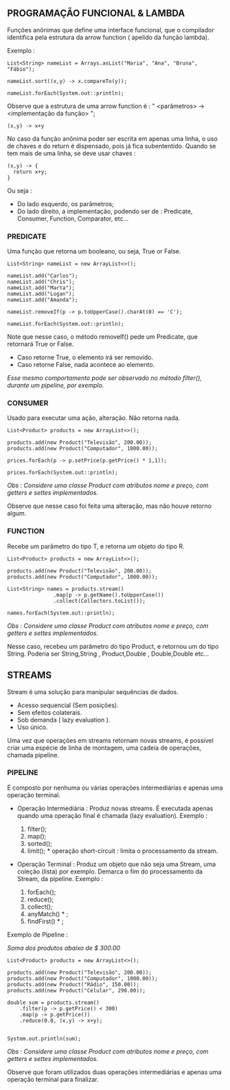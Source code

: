 ## PROGRAMAÇÃO FUNCIONAL & LAMBDA

Funções anônimas que define uma interface funcional, que o compilador identifica pela estrutura da arrow function ( apelido da função lambda).

Exemplo :

````
List<String> nameList = Arrays.asList("Maria", "Ana", "Bruna", "Fábio");

nameList.sort((x,y) -> x.compareTo(y));

nameList.forEach(System.out::println);
````

Observe que a estrutura de uma arrow function é : " <parâmetros> -> <implementação da função> ";

````
(x,y) -> x+y
````

No caso da função anônima poder ser escrita em apenas uma linha, o uso de chaves e do return é dispensado, pois já fica subententido.
Quando se tem mais de uma linha, se deve usar chaves :

````
(x,y) -> {
  return x+y;
}
````

Ou seja : 
* Do lado esquerdo, os parâmetros;
* Do lado direito, a implementação, podendo ser de : Predicate, Consumer, Function, Comparator, etc...

### PREDICATE

Uma função que retorna um booleano, ou seja, True or False.

````
List<String> nameList = new ArrayList<>();
		
nameList.add("Carlos");
nameList.add("Chris");
nameList.add("Marta");
nameList.add("Logan");
nameList.add("Amanda");

nameList.removeIf(p -> p.toUpperCase().charAt(0) == 'C');

nameList.forEach(System.out::println);
````

Note que nesse caso, o método removeIf() pede um Predicate, que retornará True or False.
* Caso retorne True, o elemento irá ser removido.
* Caso retorne False, nada acontece ao elemento.

*Esse mesmo comportamento pode ser observado no método filter(), durante um pipeline, por exemplo.*

### CONSUMER

Usado para executar uma ação, alteração. Não retorna nada.

````
List<Product> products = new ArrayList<>();

products.add(new Product("Televisão", 200.00));
products.add(new Product("Computador", 1000.00));

prices.forEach(p -> p.setPrice(p.getPrice() * 1,1));

prices.forEach(System.out::println);
````
*Obs : Considere uma classe Product com atributos nome e preço, com getters e settes implementados.*

Observe que nesse caso foi feita uma alteração, mas não houve retorno algum.

### FUNCTION 

Recebe um parâmetro do tipo T, e retorna um objeto do tipo R.

````
List<Product> products = new ArrayList<>();

products.add(new Product("Televisão", 200.00));
products.add(new Product("Computador", 1000.00));

List<String> names = products.stream()
		       .map(p -> p.getName().toUpperCase())
		       .collect(Collectors.toList());
		         
names.forEach(System.out::println);
````
*Obs : Considere uma classe Product com atributos nome e preço, com getters e settes implementados.*

Nesse caso, recebeu um parâmetro do tipo Product, e retornou um do tipo String. Poderia ser String,String , Product,Double , Double,Double etc...

## STREAMS

Stream é uma solução para manipular sequências de dados.
* Acesso sequencial (Sem posições).
* Sem efeitos colaterais.
* Sob demanda ( lazy evaluation ).
* Uso único.

Uma vez que operações em streams retornam novas streams, é possível criar uma espécie de linha de montagem, uma cadeia de operações, chamada pipeline.

### PIPELINE

É composto por nenhuma ou várias operações intermediárias e apenas uma operação terminal.

* Operação Intermediária : Produz novas streams. É executada apenas quando uma operação final é chamada (lazy evaluation).
  Exemplo :
  1. filter();
  2. map();
  3. sorted();
  4. limit(); * operação short-circuit : limita o processamento da stream.
  
* Operação Terminal : Produz um objeto que não seja uma Stream, uma coleção (lista) por exemplo. Demarca o fim do processamento da Stream, da pipeline.
  Exemplo :
  1. forEach();
  2. reduce();
  3. collect();
  4. anyMatch() * ;
  5. findFirst() * ;

Exemplo de Pipeline :

*Soma dos produtos abaixo de $ 300.00*
````
List<Product> products = new ArrayList<>();

products.add(new Product("Televisão", 200.00));
products.add(new Product("Computador", 1000.00));
products.add(new Product("Rádio", 150.00));
products.add(new Product("Celular", 290.00));

double sum = products.stream()
    .filter(p -> p.getPrice() < 300)
    .map(p -> p.getPrice())
    .reduce(0.0, (x,y) -> x+y);


System.out.println(sum);
````
*Obs : Considere uma classe Product com atributos nome e preço, com getters e settes implementados.*

Observe que foram utilizados duas operações intermediárias e apenas uma operação terminal para finalizar.
